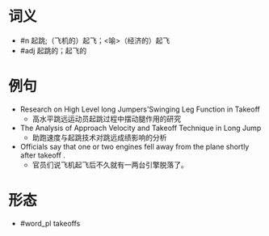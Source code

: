 # 词义
- #n 起跳;（飞机的）起飞；<喻>（经济的）起飞
- #adj 起跳的；起飞的
# 例句
- Research on High Level long Jumpers'Swinging Leg Function in Takeoff
	- 高水平跳远运动员起跳过程中摆动腿作用的研究
- The Analysis of Approach Velocity and Takeoff Technique in Long Jump
	- 助跑速度与起跳技术对跳远成绩影响的分析
- Officials say that one or two engines fell away from the plane shortly after takeoff .
	- 官员们说飞机起飞后不久就有一两台引擎脱落了。
# 形态
- #word_pl takeoffs
